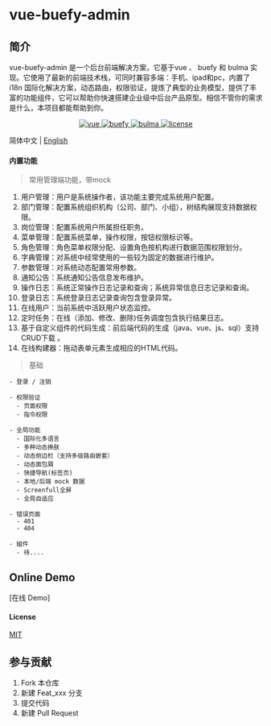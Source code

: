 # vue-buefy-admin

## 简介
vue-buefy-admin 是一个后台前端解决方案，它基于vue 、 buefy 和 bulma 实现。它使用了最新的前端技术栈，可同时兼容多端：手机、ipad和pc，内置了 i18n 国际化解决方案，动态路由，权限验证，提炼了典型的业务模型，提供了丰富的功能组件，它可以帮助你快速搭建企业级中后台产品原型。相信不管你的需求是什么，本项目都能帮助到你。

<p align="center">
  <a href="https://github.com/vuejs/vue">
    <img src="https://img.shields.io/badge/vue-2.6.11-%2300d1b2" alt="vue">
  </a>
  <a href="https://buefy.org">
    <img src="https://img.shields.io/badge/buefy-0.9.8-%2300d1b2" alt="buefy">
  </a>
  <a href="https://bulma.io">
    <img src="https://img.shields.io/badge/bulma-0.9.2-%2300d1b2" alt="bulma">
  </a>
  <a href="https://github.com/LvHuaiSheng/vue-buefy-admin/blob/main/LICENSE">
    <img src="https://img.shields.io/github/license/mashape/apistatus.svg" alt="license">
  </a>
</p>

简体中文 | [English](./README.en.md) 

#### 内置功能
> 常用管理端功能，带mock
1.  用户管理：用户是系统操作者，该功能主要完成系统用户配置。
2.  部门管理：配置系统组织机构（公司、部门、小组），树结构展现支持数据权限。
3.  岗位管理：配置系统用户所属担任职务。
4.  菜单管理：配置系统菜单，操作权限，按钮权限标识等。
5.  角色管理：角色菜单权限分配、设置角色按机构进行数据范围权限划分。
6.  字典管理：对系统中经常使用的一些较为固定的数据进行维护。
7.  参数管理：对系统动态配置常用参数。
8.  通知公告：系统通知公告信息发布维护。
9.  操作日志：系统正常操作日志记录和查询；系统异常信息日志记录和查询。
10. 登录日志：系统登录日志记录查询包含登录异常。
11. 在线用户：当前系统中活跃用户状态监控。
12. 定时任务：在线（添加、修改、删除)任务调度包含执行结果日志。
13. 基于自定义组件的代码生成：前后端代码的生成（java、vue、js、sql）支持CRUD下载 。
17. 在线构建器：拖动表单元素生成相应的HTML代码。

> 基础
```
- 登录 / 注销

- 权限验证
  - 页面权限
  - 指令权限

- 全局功能
  - 国际化多语言
  - 多种动态换肤
  - 动态侧边栏（支持多级路由嵌套）
  - 动态面包屑
  - 快捷导航(标签页)
  - 本地/后端 mock 数据
  - Screenfull全屏
  - 全局自适应

- 错误页面
  - 401
  - 404

- 組件
  - 待....
```

## Online Demo

[在线 Demo]

#### License

[MIT](https://github.com/LvHuaiSheng/vue-buefy-admin/blob/main/LICENSE)




## 参与贡献

1.  Fork 本仓库
2.  新建 Feat_xxx 分支
3.  提交代码
4.  新建 Pull Request


